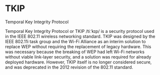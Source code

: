 # TKIP


Temporal Key Integrity Protocol

Temporal Key Integrity Protocol or TKIP /tiːˈkɪp/ is a security protocol
used in the IEEE 802.11 wireless networking standard. TKIP was designed
by the IEEE 802.11i task group and the Wi-Fi Alliance as an interim
solution to replace WEP without requiring the replacement of legacy
hardware. This was necessary because the breaking of WEP had left Wi-Fi
networks without viable link-layer security, and a solution was required
for already deployed hardware. However, TKIP itself is no longer
considered secure, and was deprecated in the 2012 revision of the 802.11
standard.

